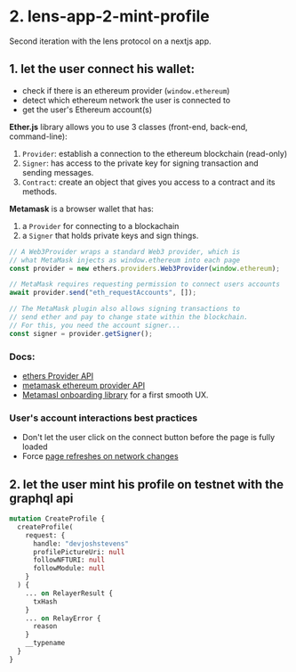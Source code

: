 # 2. lens-app-2-mint-profile

Second iteration with the lens protocol on a nextjs app.

## 1. let the user connect his wallet:

- check if there is an ethereum provider (`window.ethereum`)
- detect which ethereum network the user is connected to
- get the user's Ethereum account(s)

**Ether.js** library allows you to use 3 classes (front-end, back-end, command-line):

1. `Provider`: establish a connection to the ethereum blockchain (read-only)
2. `Signer`: has access to the private key for signing transaction and sending messages.
3. `Contract`: create an object that gives you access to a contract and its methods.

**Metamask** is a browser wallet that has:

1. a `Provider` for connecting to a blockachain
2. a `Signer` that holds private keys and sign things.

```js
// A Web3Provider wraps a standard Web3 provider, which is
// what MetaMask injects as window.ethereum into each page
const provider = new ethers.providers.Web3Provider(window.ethereum);

// MetaMask requires requesting permission to connect users accounts
await provider.send("eth_requestAccounts", []);

// The MetaMask plugin also allows signing transactions to
// send ether and pay to change state within the blockchain.
// For this, you need the account signer...
const signer = provider.getSigner();
```

### Docs:

- [ethers Provider API](https://docs.ethers.io/v5/getting-started/)
- [metamask ethereum provider API](https://docs.metamask.io/guide/ethereum-provider.html)
- [Metamasl onboarding library](https://docs.metamask.io/guide/onboarding-library.html#getting-started) for a first smooth UX.

### User's account interactions best practices

- Don't let the user click on the connect button before the page is fully loaded
- Force [page refreshes on network changes](https://docs.ethers.io/v5/concepts/best-practices/#best-practices--network-changes)

## 2. let the user mint his profile on testnet with the graphql api

```graphql
mutation CreateProfile {
  createProfile(
    request: {
      handle: "devjoshstevens"
      profilePictureUri: null
      followNFTURI: null
      followModule: null
    }
  ) {
    ... on RelayerResult {
      txHash
    }
    ... on RelayError {
      reason
    }
    __typename
  }
}
```

